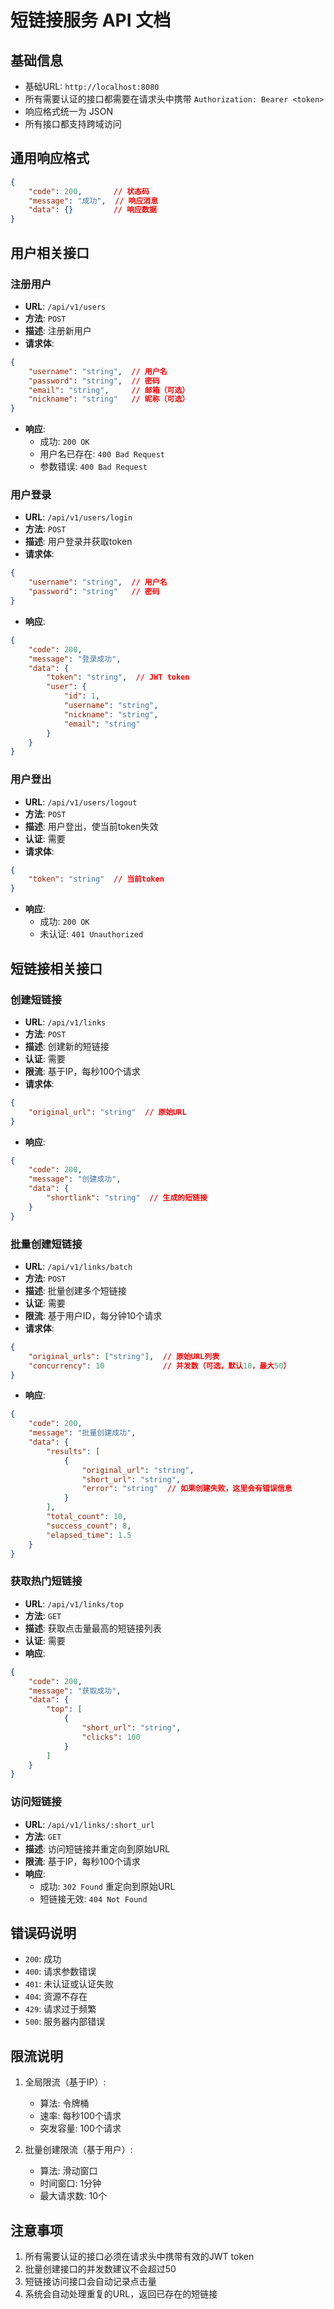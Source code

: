 # 短链接服务 API 文档

## 基础信息

- 基础URL: `http://localhost:8080`
- 所有需要认证的接口都需要在请求头中携带 `Authorization: Bearer <token>`
- 响应格式统一为 JSON
- 所有接口都支持跨域访问

## 通用响应格式

```json
{
    "code": 200,       // 状态码
    "message": "成功",  // 响应消息
    "data": {}         // 响应数据
}
```

## 用户相关接口

### 注册用户

- **URL**: `/api/v1/users`
- **方法**: `POST`
- **描述**: 注册新用户
- **请求体**:
```json
{
    "username": "string",  // 用户名
    "password": "string",  // 密码
    "email": "string",     // 邮箱（可选）
    "nickname": "string"   // 昵称（可选）
}
```
- **响应**:
  - 成功: `200 OK`
  - 用户名已存在: `400 Bad Request`
  - 参数错误: `400 Bad Request`

### 用户登录

- **URL**: `/api/v1/users/login`
- **方法**: `POST`
- **描述**: 用户登录并获取token
- **请求体**:
```json
{
    "username": "string",  // 用户名
    "password": "string"   // 密码
}
```
- **响应**:
```json
{
    "code": 200,
    "message": "登录成功",
    "data": {
        "token": "string",  // JWT token
        "user": {
            "id": 1,
            "username": "string",
            "nickname": "string",
            "email": "string"
        }
    }
}
```

### 用户登出

- **URL**: `/api/v1/users/logout`
- **方法**: `POST`
- **描述**: 用户登出，使当前token失效
- **认证**: 需要
- **请求体**:
```json
{
    "token": "string"  // 当前token
}
```
- **响应**:
  - 成功: `200 OK`
  - 未认证: `401 Unauthorized`

## 短链接相关接口

### 创建短链接

- **URL**: `/api/v1/links`
- **方法**: `POST`
- **描述**: 创建新的短链接
- **认证**: 需要
- **限流**: 基于IP，每秒100个请求
- **请求体**:
```json
{
    "original_url": "string"  // 原始URL
}
```
- **响应**:
```json
{
    "code": 200,
    "message": "创建成功",
    "data": {
        "shortlink": "string"  // 生成的短链接
    }
}
```

### 批量创建短链接

- **URL**: `/api/v1/links/batch`
- **方法**: `POST`
- **描述**: 批量创建多个短链接
- **认证**: 需要
- **限流**: 基于用户ID，每分钟10个请求
- **请求体**:
```json
{
    "original_urls": ["string"],  // 原始URL列表
    "concurrency": 10             // 并发数（可选，默认10，最大50）
}
```
- **响应**:
```json
{
    "code": 200,
    "message": "批量创建成功",
    "data": {
        "results": [
            {
                "original_url": "string",
                "short_url": "string",
                "error": "string"  // 如果创建失败，这里会有错误信息
            }
        ],
        "total_count": 10,
        "success_count": 8,
        "elapsed_time": 1.5
    }
}
```

### 获取热门短链接

- **URL**: `/api/v1/links/top`
- **方法**: `GET`
- **描述**: 获取点击量最高的短链接列表
- **认证**: 需要
- **响应**:
```json
{
    "code": 200,
    "message": "获取成功",
    "data": {
        "top": [
            {
                "short_url": "string",
                "clicks": 100
            }
        ]
    }
}
```

### 访问短链接

- **URL**: `/api/v1/links/:short_url`
- **方法**: `GET`
- **描述**: 访问短链接并重定向到原始URL
- **限流**: 基于IP，每秒100个请求
- **响应**:
  - 成功: `302 Found` 重定向到原始URL
  - 短链接无效: `404 Not Found`

## 错误码说明

- `200`: 成功
- `400`: 请求参数错误
- `401`: 未认证或认证失败
- `404`: 资源不存在
- `429`: 请求过于频繁
- `500`: 服务器内部错误

## 限流说明

1. 全局限流（基于IP）:
   - 算法: 令牌桶
   - 速率: 每秒100个请求
   - 突发容量: 100个请求

2. 批量创建限流（基于用户）:
   - 算法: 滑动窗口
   - 时间窗口: 1分钟
   - 最大请求数: 10个

## 注意事项

1. 所有需要认证的接口必须在请求头中携带有效的JWT token
2. 批量创建接口的并发数建议不会超过50
3. 短链接访问接口会自动记录点击量
4. 系统会自动处理重复的URL，返回已存在的短链接 